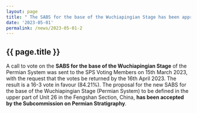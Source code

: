 ```yaml
---
layout: page
title: " The SABS for the base of the Wuchiapingian Stage has been approved by SPS "
date: '2023-05-01'
permalink: /news/2023-05-01-2
---
```


## {{ page.title }}

A call to vote on the **SABS for the base of the Wuchiapingian Stage** of the Permian System was sent to the SPS Voting Members on 15th March 2023, with the request that the votes be returned by the 16th April 2023. The result is a 16-3 vote in favour (84.21%). The proposal for the new SABS for the base of the Wuchiapingian Stage (Permian System) to be defined in the upper part of Unit 26 in the Fengshan Section, China, **has been accepted by the Subcommission on Permian Stratigraphy**.
